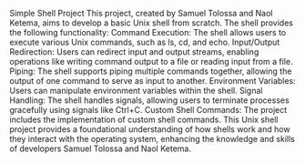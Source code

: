 Simple Shell Project
This project, created by Samuel Tolossa and Naol Ketema, aims to develop a basic Unix shell from scratch. The shell provides the following functionality:
Command Execution: The shell allows users to execute various Unix commands, such as ls, cd, and echo.
Input/Output Redirection: Users can redirect input and output streams, enabling operations like writing command output to a file or reading input from a file.
Piping: The shell supports piping multiple commands together, allowing the output of one command to serve as input to another.
Environment Variables: Users can manipulate environment variables within the shell.
Signal Handling: The shell handles signals, allowing users to terminate processes gracefully using signals like Ctrl+C.
Custom Shell Commands: The project includes the implementation of custom shell commands.
This Unix shell project provides a foundational understanding of how shells work and how they interact with the operating system, enhancing the knowledge and skills of developers Samuel Tolossa and Naol Ketema.

